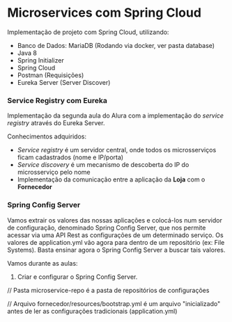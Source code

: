 # Microservices com Spring Cloud

Implementação de projeto com Spring Cloud, utilizando:

* Banco de Dados: MariaDB (Rodando via docker, ver pasta database)
* Java 8 
* Spring Initializer 
* Spring Cloud
* Postman (Requisições)
* Eureka Server (Server Discover)

### **Service Registry com Eureka**

Implementação da segunda aula do Alura com a implementação do *service registry* através do Eureka Server.

Conhecimentos adquiridos:

* _Service registry_ é um servidor central, onde todos os microsserviços ficam cadastrados (nome e IP/porta)
* _Service discovery_ é um mecanismo de descoberta do IP do microsserviço pelo nome
* Implementação da comunicação entre a aplicação da **Loja** com o **Fornecedor**

### **Spring Config Server**

Vamos extrair os valores das nossas aplicações e colocá-los num servidor de 
configuração, denominado Spring Config Server, que nos permite acessar via uma API Rest
as configurações de um determinado serviço.
Os valores de application.yml vão agora para dentro de um repositório (ex: File Systems).
Basta ensinar agora o Spring Config Server a buscar tais valores.

Vamos durante as aulas:
1) Criar e configurar o Spring Config Server.

// Pasta microservice-repo é a pasta de repositórios de configurações

// Arquivo fornecedor/resources/bootstrap.yml é um arquivo "inicializado" antes de ler as configurações tradicionais (application.yml)
